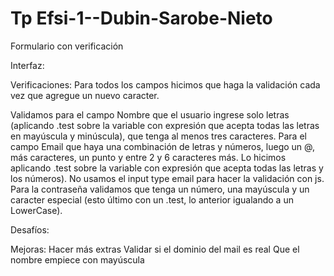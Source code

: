 # Tp Efsi-1--Dubin-Sarobe-Nieto
 Formulario con verificación

Interfaz: 

Verificaciones:
Para todos los campos hicimos que haga la validación cada vez que agregue un nuevo caracter. 

Validamos para el campo Nombre que el usuario ingrese solo letras (aplicando .test sobre la variable con expresión que acepta todas las letras en mayúscula y minúscula), que tenga al menos tres caracteres. 
Para el campo Email que haya una combinación de letras y números, luego un @, más caracteres, un punto y entre 2 y 6 caracteres más. Lo hicimos aplicando .test sobre la variable con expresión que acepta todas las letras y los números). No usamos el input type email para hacer la validación con js.
Para la contraseña validamos que tenga un número, una mayúscula y un caracter especial (esto último con un .test, lo anterior igualando a un LowerCase). 

Desafíos: 

Mejoras: 
Hacer más extras 
Validar si el dominio del mail es real
Que el nombre empiece con mayúscula
